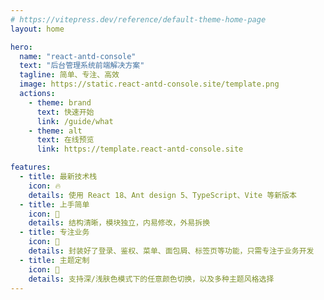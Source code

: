 ```yaml
---
# https://vitepress.dev/reference/default-theme-home-page
layout: home

hero:
  name: "react-antd-console"
  text: "后台管理系统前端解决方案"
  tagline: 简单、专注、高效
  image: https://static.react-antd-console.site/template.png
  actions:
    - theme: brand
      text: 快速开始
      link: /guide/what
    - theme: alt
      text: 在线预览
      link: https://template.react-antd-console.site

features:
  - title: 最新技术栈
    icon: 🔥
    details: 使用 React 18、Ant design 5、TypeScript、Vite 等新版本
  - title: 上手简单
    icon: 🔧
    details: 结构清晰，模块独立，内易修改，外易拆换
  - title: 专注业务
    icon: 🎯
    details: 封装好了登录、鉴权、菜单、面包屑、标签页等功能，只需专注于业务开发
  - title: 主题定制
    icon: 🎨
    details: 支持深/浅肤色模式下的任意颜色切换，以及多种主题风格选择
---
```

